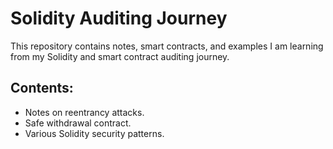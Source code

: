 # Solidity Auditing Journey

This repository contains notes, smart contracts, and examples I am learning from my Solidity and smart contract auditing journey.

## Contents:
- Notes on reentrancy attacks.
- Safe withdrawal contract.
- Various Solidity security patterns.
